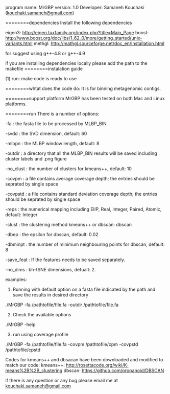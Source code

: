 program name: MrGBP
version: 1.0
Developer: Samaneh Kouchaki (kouchaki.samaneh@gmail.com)

========dependencies
Install the following dependencies

eigen3: http://eigen.tuxfamily.org/index.php?title=Main_Page
boost: http://www.boost.org/doc/libs/1_62_0/more/getting_started/unix-variants.html
methgl: http://mathgl.sourceforge.net/doc_en/Installation.html

for suggest using g++-4.8 or g++-4.9 

if you are installing dependencies locally please add the path to the makefile 
========instalation guide

(1) run: make
 code is ready to use


========whtat does the code do:
It is for binning metagenomic contigs.

========support platform
MrGBP has been tested on both Mac and Linux platforms.


========run 
There is a number of options:

-fa <filepath> : the fasta file to be processed by MLBP_BIN

-svdd <dim> : the SVD dimension, default: 60

-mlbpn <dim> : the MLBP window length, default: 8

-outdir <filepath> : a directory that all the MLBP_BIN results will be saved including cluster labels and .png figure

-no_clust <num> : the number of clusters for kmeans++, default: 10

-covpm <num> : a file contains average coverage depth; the entries should be seprated by single space

-covpstd <num> : a file contains standard deviation coverage depth; the entries should be seprated by single space

-reps <method> : the numerical mapping including EIIP, Real, Integer, Paired, Atomic, default: Integer

-clust <method> : the clustering method kmeans++ or dbscan: dbscan

-dbep <num> : the epsilon for dbscan, default: 0.02

-dbminpt <num> : the number of minimum neighbouring points for dbscan, default: 8

-save_feat : If the features needs to be saved separately.

-no_dims : bh-tSNE dimensions, defualt: 2.

examples: 

1. Running with default option on a fasta file indicated by the path and save the results in desired directory

./MrGBP -fa /pathtofile/file.fa -outdir /pathtofile/file.fa


2. Check the available options

./MrGBP -help

3. run using coverage profile

./MrGBP -fa /pathtofile/file.fa -covpm /pathtofile/cpm -covpstd /pathtofile/cpstd


Codes for kmeans++ and dbsacan have been downloaded and modified to match our code:
kmeans++: http://rosettacode.org/wiki/K-means%2B%2B_clustering
dbscan: https://github.com/propanoid/DBSCAN

if there is any question or any bug please email me at <kouchaki.samaneh@gmail.com>

